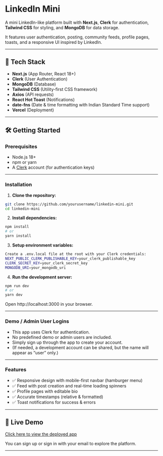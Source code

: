 # LinkedIn Mini

A mini LinkedIn-like platform built with **Next.js**, **Clerk** for authentication, **Tailwind CSS** for styling, and **MongoDB** for data storage.

It features user authentication, posting, community feeds, profile pages, toasts, and a responsive UI inspired by LinkedIn.

---

## 🚀 Tech Stack

- **Next.js** (App Router, React 18+)
- **Clerk** (User Authentication)
- **MongoDB** (Database)
- **Tailwind CSS** (Utility-first CSS framework)
- **Axios** (API requests)
- **React Hot Toast** (Notifications)
- **date-fns** (Date & time formatting with Indian Standard Time support)
- **Vercel** (Deployment)

---

## 🛠️ Getting Started

### Prerequisites

- Node.js 18+
- npm or yarn
- A [Clerk](https://clerk.dev) account (for authentication keys)

---

### Installation

1. **Clone the repository:**

```bash
git clone https://github.com/yourusername/linkedin-mini.git
cd linkedin-mini
```

2. **Install dependencies:**

```bash
npm install
# or
yarn install
```

3. **Setup environment variables:**

```bash
Create a .env.local file at the root with your Clerk credentials:
NEXT_PUBLIC_CLERK_PUBLISHABLE_KEY=your_clerk_publishable_key
CLERK_SECRET_KEY=your_clerk_secret_key
MONGODB_URI=your_mongodb_uri
```

4. **Run the development server:**

```bash
npm run dev
# or
yarn dev
```

Open http://localhost:3000 in your browser.

---

### Demo / Admin User Logins

- This app uses Clerk for authentication.
- No predefined demo or admin users are included.
- Simply sign up through the app to create your account.
- (If needed, a development account can be shared, but the name will appear as “user” only.)

---

### Features

- ✅ Responsive design with mobile-first navbar (hamburger menu)
- ✅ Feed with post creation and real-time loading spinners
- ✅ Profile pages with editable bio
- ✅ Accurate timestamps (relative & formatted)
- ✅ Toast notifications for success & errors

---

## 🔗 Live Demo

[Click here to view the deployed app](https://linkedin-mini-e85t0x4t3-anshuls-projects-ad041669.vercel.app/)

You can sign up or sign in with your email to explore the platform.

---